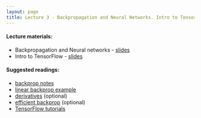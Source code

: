 ```yaml
---
layout: page
title: Lecture 3 - Backpropagation and Neural Networks. Intro to TensorFlow.
---
```


#### Lecture materials:
- Backpropagation and Neural networks - [slides](https://drive.google.com/open?id=1JEOXgFIU20S8Q2URYIkSRfCaT2l8nqh3)
- Intro to TensorFlow - [slides](https://drive.google.com/open?id=19vNyEBkkkNYzZK4aqffNfDRNEG3Y3cJj)

#### Suggested readings:
- [backprop notes](https://deep-learning-su.github.io/optimization-2/)
- [linear backprop example](http://cs231n.stanford.edu/handouts/linear-backprop.pdf)
- [derivatives](http://cs231n.stanford.edu/handouts/derivatives.pdf) (optional)
- [efficient backprop](http://yann.lecun.com/exdb/publis/pdf/lecun-98b.pdf) (optional)
- [TensorFlow tutorials](https://www.tensorflow.org/tutorials)
